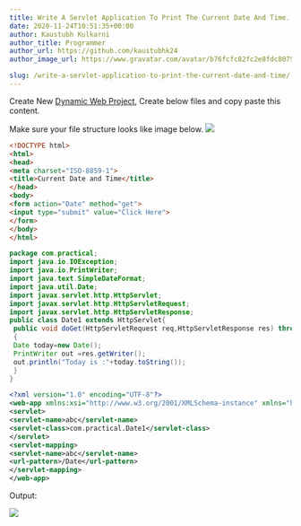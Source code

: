 ```yaml
---
title: Write A Servlet Application To Print The Current Date And Time.
date: 2020-11-24T10:51:35+00:00
author: Kaustubh Kulkarni
author_title: Programmer
author_url: https://github.com/kaustubhk24
author_image_url: https://www.gravatar.com/avatar/b76fcfc82fc2e8fdc8075636f1735f61?s=200

slug: /write-a-servlet-application-to-print-the-current-date-and-time/
---
```

Create New [Dynamic Web Project](https://en.wikipedia.org/wiki/Dynamic_web_page), Create below files and copy paste this content.

Make sure your file structure looks like image below.
![](https://kaustubhk24.netlify.app/imgs/wp-content/uploads/2020/11/image-22.png) 


```html title="index.html"
<!DOCTYPE html>
<html>
<head>
<meta charset="ISO-8859-1">
<title>Current Date and Time</title>
</head>
<body>
<form action="Date" method="get">
<input type="submit" value="Click Here">
</form>
</body>
</html>
```


```java title="Date1.java"
package com.practical;
import java.io.IOException;
import java.io.PrintWriter;
import java.text.SimpleDateFormat;
import java.util.Date;
import javax.servlet.http.HttpServlet;
import javax.servlet.http.HttpServletRequest;
import javax.servlet.http.HttpServletResponse;
public class Date1 extends HttpServlet{
 public void doGet(HttpServletRequest req,HttpServletResponse res) throws IOException
 {
 Date today=new Date();
 PrintWriter out =res.getWriter();
 out.println("Today is :"+today.toString());
 }
}

```


```xml title="web.xml"
<?xml version="1.0" encoding="UTF-8"?>
<web-app xmlns:xsi="http://www.w3.org/2001/XMLSchema-instance" xmlns="http://xmlns.jcp.org/xml/ns/javaee" xsi:schemaLocation="http://xmlns.jcp.org/xml/ns/javaee http://xmlns.jcp.org/xml/ns/javaee/web-app_4_0.xsd" id="WebApp_ID" version="4.0">
<servlet>
<servlet-name>abc</servlet-name>
<servlet-class>com.practical.Date1</servlet-class>
</servlet>
<servlet-mapping>
<servlet-name>abc</servlet-name>
<url-pattern>/Date</url-pattern>
</servlet-mapping>
</web-app>


```

Output:

![](https://kaustubhk24.netlify.app/imgs/wp-content/uploads/2020/11/image-23.png) 